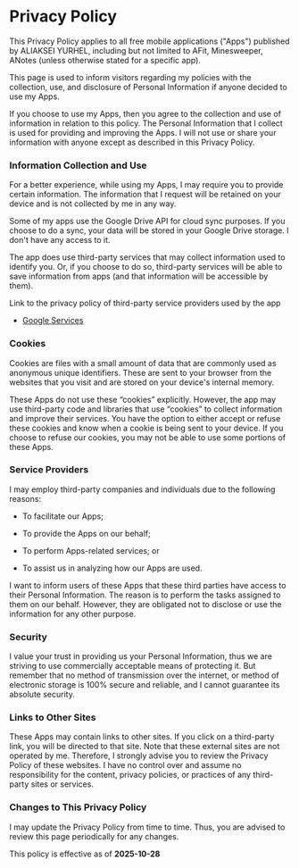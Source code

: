 # Privacy Policy

This Privacy Policy applies to all free mobile applications ("Apps") published by ALIAKSEI YURHEL, including but not limited to AFit, Minesweeper, ANotes (unless otherwise stated for a specific app).

This page is used to inform visitors regarding my policies with the collection, use, and disclosure of Personal Information if anyone decided to use my Apps.

If you choose to use my Apps, then you agree to the collection and use of information in relation to this policy. The Personal Information that I collect is used for providing and improving the Apps. I will not use or share your information with anyone except as described in this Privacy Policy.

### Information Collection and Use

For a better experience, while using my Apps, I may require you to provide certain information. The information that I request will be retained on your device and is not collected by me in any way.

Some of my apps use the Google Drive API for cloud sync purposes. If you choose to do a sync, your data will be stored in your Google Drive storage. I don't have any access to it.

The app does use third-party services that may collect information used to identify you. Or, if you choose to do so, third-party services will be able to save information from apps (and that information will be accessible by them).

Link to the privacy policy of third-party service providers used by the app

- [Google Services](https://policies.google.com/privacy)

### Cookies

Cookies are files with a small amount of data that are commonly used as anonymous unique identifiers. These are sent to your browser from the websites that you visit and are stored on your device's internal memory.

These Apps do not use these “cookies” explicitly. However, the app may use third-party code and libraries that use “cookies” to collect information and improve their services. You have the option to either accept or refuse these cookies and know when a cookie is being sent to your device. If you choose to refuse our cookies, you may not be able to use some portions of these Apps.

### Service Providers

I may employ third-party companies and individuals due to the following reasons:

- To facilitate our Apps;

- To provide the Apps on our behalf;

- To perform Apps-related services; or

- To assist us in analyzing how our Apps are used.

I want to inform users of these Apps that these third parties have access to their Personal Information. The reason is to perform the tasks assigned to them on our behalf. However, they are obligated not to disclose or use the information for any other purpose.

### Security

I value your trust in providing us your Personal Information, thus we are striving to use commercially acceptable means of protecting it. But remember that no method of transmission over the internet, or method of electronic storage is 100% secure and reliable, and I cannot guarantee its absolute security.

### Links to Other Sites

These Apps may contain links to other sites. If you click on a third-party link, you will be directed to that site. Note that these external sites are not operated by me. Therefore, I strongly advise you to review the Privacy Policy of these websites. I have no control over and assume no responsibility for the content, privacy policies, or practices of any third-party sites or services.

### Changes to This Privacy Policy

I may update the Privacy Policy from time to time. Thus, you are advised to review this page periodically for any changes.

This policy is effective as of __2025-10-28__
